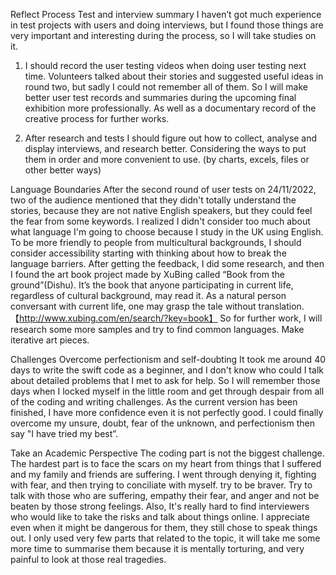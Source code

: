 

Reflect Process
Test and interview summary
I haven’t got much experience in test projects with users and doing interviews, but I found those things are very important and interesting during the process, so I will take studies on it.
1. I should record the user testing videos when doing user testing next time. Volunteers talked about their stories and suggested useful ideas in round two, but sadly I could not remember all of them. So I will make better user test records and summaries during the upcoming final exhibition more professionally. As well as a documentary record of the creative process for further works.
  
2. After research and tests I should figure out how to collect, analyse and display interviews, and research better. Considering the ways to put them in order and more convenient to use. (by charts, excels, files or other better ways)

Language Boundaries
After the second round of user tests on 24/11/2022, two of the audience mentioned that they didn't totally understand the stories, because they are not native English speakers, but they could feel the fear from some keywords. I realized I didn't consider too much about what language I'm going to choose because I study in the UK using English. To be more friendly to people from multicultural backgrounds, I should consider accessibility starting with thinking about how to break the language barriers. 
After getting the feedback, I did some research, and then I found the art book project made by XuBing called “Book from the ground”(Dishu).  It’s the book that anyone participating in current life, regardless of cultural background, may read it. As a natural person conversant with current life, one may grasp the tale without translation.【http://www.xubing.com/en/search/?key=book】
So for further work, I will research some more samples and try to find common languages. Make iterative art pieces.

Challenges
Overcome perfectionism and self-doubting
It took me around 40 days to write the swift code as a beginner, and I don't know who could I talk about detailed problems that I met to ask for help. So I will remember those days when I locked myself in the little room and get through despair from all of the coding and writing challenges. As the current version has been finished, I have more confidence even it is not perfectly good. I could finally overcome my unsure, doubt, fear of the unknown, and perfectionism then say "I have tried my best”.

Take an Academic Perspective
The coding part is not the biggest challenge. The hardest part is to face the scars on my heart from things that I suffered and my family and friends are suffering. I went through denying it, fighting with fear, and then trying to conciliate with myself. try to be braver. Try to talk with those who are suffering, empathy their fear, and anger and not be beaten by those strong feelings. 
Also, It's really hard to find interviewers who would like to take the risks and talk about things online. I appreciate even when it might be dangerous for them, they still chose to speak things out. I only used very few parts that related to the topic, it will take me some more time to summarise them because it is mentally torturing, and very painful to look at those real tragedies. 
